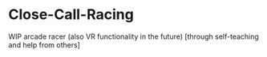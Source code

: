# Close-Call-Racing
WIP arcade racer (also VR functionality in the future) [through self-teaching and help from others]
